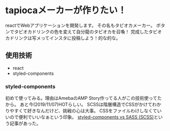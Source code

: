 # tapiocaメーカーが作りたい！
reactでWebアプリケーションを開発します。
その名もタピオカメーカー。
ボタンでタピオカドリンクの色を変えて自分龍のタピオカを召喚！
完成したタピオカドリンクは写メってインスタに投稿しよう！的な的な。

## 使用技術
* react
* styled-components

### styled-components
初めて使ってみる。理由はAmebaのAMP Story作ってる人がこの技術使ってたから。
あと今(2019/11/07)HOTらしい。
SCSSは階層構造でCSSがかけてわかりやすくて好きなんだけど、挑戦の心は大事。
CSSをファイルわけしなくていいので便利でいいなぁという印象。
[styled-components vs SASS (SCSS)](https://qiita.com/raviqqe/items/772ef45466f7d7dc7c11)という記事があった。